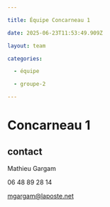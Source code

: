 ```yaml
---

title: Équipe Concarneau 1

date: 2025-06-23T11:53:49.909Z

layout: team

categories:

  - équipe

  - groupe-2

---
```


# Concarneau 1



## contact 

Mathieu Gargam

 06 48 89 28 14

mgargam@laposte.net

